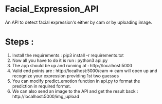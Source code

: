 # Facial_Expression_API
An API to detect facial expression's either by cam or by uploading image.

# Steps :
1. Install the requirements : pip3 install -r requirements.txt
2. Now all you have to do it is run : python3 api.py 
3. The app should be up and running at : http://localhost:5000
4. Valid end points are : http://localhost:5000/cam  => cam will open up and recognize your expression providing 1st two guesses 
5. You can modify predict_emotion function in api.py to format the prediction in required format.
6. We can also send an image to the API and get the result back : http://localhost:5000/img_upload
